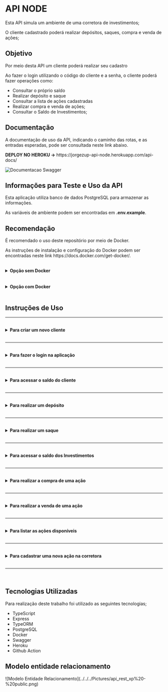 <h1>API NODE</h1>

<p>Esta API simula um ambiente de uma corretora de investimentos;</p>
<p>O cliente cadastrado poderá realizar depósitos, saques, compra e venda de ações;</p>

<h2>Objetivo</h2>
<p>Por meio desta API um cliente poderá realizar seu cadastro</p>
<p>Ao fazer o login utilizando o código do cliente e a senha, o cliente poderá fazer operações como:</p>

<ul>
<li>Consultar o próprio saldo</li>
<li>Realizar depósito e saque</li>
<li>Consultar a lista de ações cadastradas</li>
<li>Realizar compra e venda de ações;</li>
<li>Consultar o Saldo de Investimentos;</li>
</ul>

<h2>Documentação</h2>
<p>A documentação de uso da API, indicando o caminho das rotas, e as entradas esperadas, pode ser consultada neste link abaixo.</p>
<span style="font-weight: bold;">DEPLOY NO HEROKU -></span>
https://jorgezup-api-node.herokuapp.com/api-docs/

<br />

![Documentacao Swagger](https://user-images.githubusercontent.com/42441349/180625030-86f335e0-6b65-40e9-8ac9-eaf2ebcf9738.png)

<h2>Informações para Teste e Uso da API</h2>

<p>Esta aplicação utiliza banco de dados PostgreSQL para armazenar as informações.</p>
<p>As variáveis de ambiente podem ser encontradas em <b>.env.example</b>.</p>

<h2>Recomendação</h2>

<p>É recomendado o uso deste repositório por meio de Docker.</p>
<p>As instruções de instalação e configuração do Docker podem ser encontradas neste link https://docs.docker.com/get-docker/.</p>

<br />
<details>
<summary><strong>Opção sem Docker</strong></summary>
<p>Caso tenha optado por utilizar o repositório sem Docker siga as instruções abaixo, após o clone do repositório.</p>

<p>Para instalar as dependências:</p>

<p><code>npm install</code></p>

<p>Para executar em modo de desenvolvimento:</p>

<p><code>npm run dev</code></p>

<p><i><b>** Após a instalação e configuração do Banco de Dados utilizando as variáveis de ambiente **</b></i></p>

<p>Execute as migrations para iniciar o Banco de Dados, por meio do comando:</p>

<p><code>npm migrate:run</code></p>
</details>
<br />

<br />
<details>
<summary><strong>Opção com Docker</strong></summary> 
<p>Caso tenha optado por utilizar o repositório com o Docker siga as instruções abaixo, após o clone do repositório.</p>

<p>Para executar o container em modo de desenvolvimento:</p>
<smal>O docker irá iniciar os containers da API (node) e do PostgreSQL, e ficar pronto para o desenvolvimento.</small>

<p><code>docker compose up</code> </p>

<p>Para executar o container em modo de produção:</p>

<p><code>docker compose -f docker-compose.prod.yml up -d</code></p>

<p><b>Possui alguns dados pré-cadastrados:</b></p>

<p><b>Usuário Administrador</b>
<small> (o qual pode cadastrar uma nova ação)</small></p>
<blockquote>
    codClient -> 308033  <br/>
    accountId -> 1 <br/>
    password  -> 999999
</blockquote>
<br />
<p><b>Usuário comum</b></p>
<blockquote>
    codClient -> 195031 <br />
    accountId -> 2 <br />
    password  -> 888888
</blockquote>
</details>
<br />

<h2>Instruções de Uso</h2>
<hr />
<br />
<details>
<summary><strong>Para criar um novo cliente</strong></summary><br />
<p><strong>Rota: </strong>/clientes/criar</p>
<p>Ao acessar esta rota, será possível criar um novo cliente informando os dados como consta na <a href="https://jorgezup-api-node.herokuapp.com/api-docs/" target="_blank">documentação</a>.</p>
<p><strong>Exemplo:</strong></p>
<blockquote>
{ <br />
&emsp;"name":"John", <br />
&emsp;"surname":"Doe", <br />
&emsp;"email":"john.doe@email.com", <br />
&emsp;"password":"888888" <br />
} <br />
</blockquote>
<br />
</details>
<br />
<hr />
<br />
<details>
<summary><strong>Para fazer o login na aplicação</strong></summary><br />
<p><strong>Rota: </strong>/clientes/entrar</p>
<p>Será necessário informar o código do cliente e a senha;</p>
<blockquote>
{ <br />
&emsp;"codClient":443808, <br />
&emsp;"password":"999999" <br />
} <br />
</blockquote>
</br>
<p>Ao fazer o login, será enviado como resposta o <b>Token</b>.</p>
<blockquote>
{ <br />
&emsp;"token": 6581e00ebccf5ac6628db47b9487153281dd1d450ad6a064e25c1488cfdc920c24b5d24c5a2695592e73dd581fdf05e30b534087f4002debd8353d91b7959115035051081026f709c2b7e8e7fb752704 <br />
} <br />
</blockquote>
<br/>
<h4 style="text-align:center; font-weight: bold; color: red">IMPORTANTE</h4>
<p>É necessário informar o <b>Token</b> em todas as requisições;</p>
<p>É necessário informar na requisição das demais rotas o número da conta do cliente (accountId), este número da conta é informado no momento da criação da conta;</>
<p>O número da conta do cliente (accountId) é diferente do código do cliente (codClient).</u></p>
<br />
</details>
<br />
<hr />
<br />
<details>
<summary><strong>Para acessar o saldo do cliente</strong></summary><br />
<p><strong>Rota: </strong>/conta/accountId/saldo</p>
<p>Ao acessar esta rota, será possível ver o saldo da conta.</p>
<p><strong>Exemplo:</strong></p>
<blockquote>
{ <br />
&emsp;"codClient": 292053, <br />
&emsp;"saldo": 954.24 <br />
} <br />
</blockquote>
<br />
</details>
<br />
<hr />
<br />

<details>
<summary><strong>Para realizar um depósito</strong></summary><br />
<p><strong>Rota: </strong>/conta/accountId/deposito</p>
<p>Ao acessar esta rota, será possível realizar a operação de depósito.</p>
<p><strong>Exemplo:</strong></p>
<blockquote>
{ <br />
&emsp;"value":1100.89 <br />
} <br />
</blockquote>
<br />
</details>
<br />
<hr />
<br />

<details>
<summary><strong>Para realizar um saque</strong></summary><br />
<p><strong>Rota: </strong>/conta/accountId/saque</p>
<p>Ao acessar esta rota, será possível realizar a operação de saque.</p>
<p><strong>Exemplo:</strong></p>
<blockquote>
{ <br />
&emsp;"value":298.00 <br />
} <br />
</blockquote>
<br />
</details>
<br />
<hr />
<br />

<details>
<summary><strong>Para acessar o saldo dos Investimentos</strong></summary><br />
<p><strong>Rota: </strong>/investimentos/accountId/saldo</p>
<p>Ao acessar esta rota, será possível ver o saldo dos investimentos.</p>
<p><strong>Exemplo:</strong></p>
<blockquote>
{ <br />
&emsp;"codStock": 106459, <br />
&emsp;"stockname": "PETR4", <br />
&emsp;"stocksquantity": "5", <br />
&emsp;"avgprice": "29.33" <br />
} <br />
</blockquote>
<br />
</details>
<br />
<hr />
<br />

<details>
<summary><strong>Para realizar a compra de uma ação</strong></summary><br />
<p><strong>Rota: </strong>/investimentos/accountId/comprar</p>
<p>Ao acessar esta rota, será possível realizar a operação de compra de uma ação.</p>
<p><strong>Exemplo:</strong></p>
<blockquote>
{ <br />
&emsp;"codStock":106459, <br />
&emsp;"quantity":5 <br />
} <br />
</blockquote>
<br />
</details>
<br />
<hr />
<br />

<details>
<summary><strong>Para realizar a venda de uma ação</strong></summary><br />
<p><strong>Rota: </strong>/investimentos/accountId/vender</p>
<p>Ao acessar esta rota, será possível realizar a operação de venda de uma ação.</p>
<p><strong>Exemplo:</strong></p>
<blockquote>
{ <br />
&emsp;"codStock":106459, <br />
&emsp;"quantity":9 <br />
} <br />
</blockquote>
<br />
</details>
<br />
<hr />
<br />

<details>
<summary><strong>Para listar as ações disponíveis</strong></summary><br />
<p><strong>Rota: </strong>/acoes</p>
<p>Ao acessar esta rota, será possível listar todas as ações cadastradas na corretora com o preço atualizado.</p>
<p><strong>Exemplo:</strong></p>
<blockquote>
[<br />
&emsp;{ <br />
&emsp;&emsp;"codStock": 106459, <br />
&emsp;&emsp;"name": "PETR4", <br />
&emsp;&emsp;"value": 29.33 <br />
&emsp;} <br />
]
</blockquote>
<br />
</details>
<br />
<hr />
<br />

<details>
<summary><strong>Para cadastrar uma nova ação na corretora</strong></summary><br />
<p><strong>Rota: </strong>/acoes</p>
<p>Ao acessar esta rota, será possível cadastrar uma nova ação na corretora.</p>
<p style="color: red;">Somente administradores possuem essa permissão.</p>
<p><strong>Exemplo:</strong></p>
<blockquote>
{ <br />
&emsp;"name": "MGLU3" <br />
} <br />
</blockquote>
<br />
</details>
<br />
<hr />
<br />

<h2>Tecnologias Utilizadas</h2>
<p>Para realização deste trabalho foi utilizado as seguintes tecnologias;</p>

<ul>
<li>TypeScript</li>
<li>Express</li>
<li>TypeORM</li>
<li>PostgreSQL</li>
<li>Docker</li>
<li>Swagger</li>
<li>Heroku</li>
<li>Github Action</li>
</ul>

<h2>Modelo entidade relacionamento</h2>
![Modelo Entidade Relacionamento](../../../Pictures/api_rest_xp%20-%20public.png)
